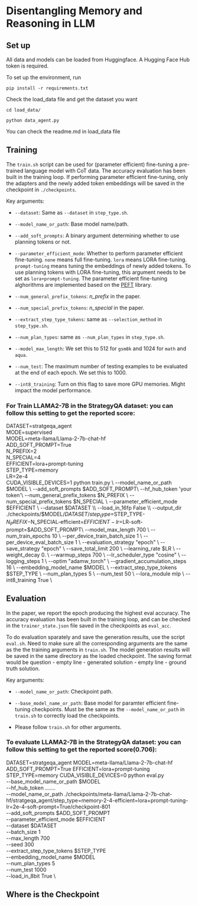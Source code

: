 # Disentangling Memory and Reasoning in LLM


## Set up 

All data and models can be loaded from Huggingface. A Hugging Face Hub token is required. 

To set up the environment, run
```
pip install -r requirements.txt 
```

Check the load_data file and get the dataset you want
```
cd load_data/

python data_agent.py 
```
You can check the readme.md in load_data file

## Training

The `train.sh` script can be used for (parameter efficient) fine-tuning a pre-trained language model with CoT data. The accuracy evaluation has been built in the training loop. If performing parameter efficient fine-tuning, only the adapters and the newly added token embeddings will be saved in the checkpoint in `./checkpoints`.

Key arguments:

* `--dataset`: Same as `--dataset` in `step_type.sh`.

* `--model_name_or_path`: Base model name/path.

* `--add_soft_prompts`: A binary argument determining whether to use planning tokens or not.

* `--parameter_efficient_mode`: Whether to perform parameter efficient fine-tuning. `none` means full fine-tuning. `lora` means LORA fine-tuning. `prompt-tuning` means tuning the embeddings of newly added tokens. To use planning tokens with LORA fine-tuning, this argument needs to be set as `lora+prompt-tuning`. The parameter efficient fine-tuning alghorithms are implemented based on the [PEFT](https://github.com/huggingface/peft) library. 

* `--num_general_prefix_tokens`: *n_prefix* in the paper.

* `--num_special_prefix_tokens`: *n_special* in the paper.

* `--extract_step_type_tokens`: same as `--selection_method` in `step_type.sh`.

* `--num_plan_types`: same as `--num_plan_types` in `step_type.sh`.

* `--model_max_length`: We set this to 512 for `gsm8k` and 1024 for `math` and `aqua`.

* `--num_test`: The maximum number of testing examples to be evaluated at the end of each epoch. We set this to 1000.

* `--int8_training`: Turn on this flag to save more GPU memories. Might impact the model performance.

### For Train LLAMA2-7B in the StrategyQA dataset: you can follow this setting to get the reported score:

DATASET=stratgeqa_agent\
MODE=supervised\
MODEL=meta-llama/Llama-2-7b-chat-hf\
ADD_SOFT_PROMPT=True\
N_PREFIX=2\
N_SPECIAL=4\
EFFICIENT=lora+prompt-tuning\
STEP_TYPE=memory\
LR=2e-4\
CUDA_VISIBLE_DEVICES=1 python train.py \\
    --model_name_or_path $MODEL \\
    --add_soft_prompts $ADD_SOFT_PROMPT\\
    --hf_hub_token 'your token'\\
    --num_general_prefix_tokens $N_PREFIX \\
    --num_special_prefix_tokens $N_SPECIAL \\
    --parameter_efficient_mode $EFFICIENT \\
    --dataset $DATASET \\
    --load_in_16fp False \\
    --output_dir ./checkpoints/$MODEL/$DATASET/step_type=$STEP_TYPE-$N_PREFIX-$N_SPECIAL-efficient=$EFFICIENT-lr=$LR-soft-prompt=$ADD_SOFT_PROMPT\\
    --model_max_length 700 \\
    --num_train_epochs 10 \\
    --per_device_train_batch_size 1 \\
    --per_device_eval_batch_size 1 \\
    --evaluation_strategy "epoch" \\
    --save_strategy "epoch" \\
    --save_total_limit 200 \\
    --learning_rate $LR \\
    --weight_decay 0. \\
    --warmup_steps 700 \\
    --lr_scheduler_type "cosine" \\
    --logging_steps 1 \\
    --optim "adamw_torch" \\
    --gradient_accumulation_steps 16 \\
    --embedding_model_name $MODEL \\
    --extract_step_type_tokens $STEP_TYPE \\
    --num_plan_types 5 \\
    --num_test 50 \\
    --lora_module mlp \\
    --int8_training True \\ 

## Evaluation

In the paper, we report the epoch producing the highest eval accuracy. The accuracy evaluation has been built in the training loop, and can be checked in the `trainer_state.json` file saved in the checkpoints as `eval_acc`.

To do evaluation sparately and save the generation results, use the script `eval.sh`. Need to make sure all the corresponding arguments are the same as the the training arguments in `train.sh`. The model generation results will be saved in the same directory as the loaded checkpoint. The saving format would be question - empty line - generated solution - empty line - ground truth solution.

Key arguments:

* `--model_name_or_path`: Checkpoint path. 

* `--base_model_name_or_path`: Base model for paramter efficient fine-tuning checkpoints. Must be the same as the `--model_name_or_path` in `train.sh` to correctly load the checkpoints.

* Please follow `train.sh` for other arguments.

### To evaluate LLAMA2-7B in the StrategyQA dataset: you can follow this setting to get the reported score(0.706):
DATASET=stratgeqa_agent
MODEL=meta-llama/Llama-2-7b-chat-hf
ADD_SOFT_PROMPT=True
EFFICIENT=lora+prompt-tuning
STEP_TYPE=memory
CUDA_VISIBLE_DEVICES=0 python eval.py \
    --base_model_name_or_path $MODEL \
    --hf_hub_token ....... \
    --model_name_or_path ./checkpoints/meta-llama/Llama-2-7b-chat-hf/stratgeqa_agent/step_type=memory-2-4-efficient=lora+prompt-tuning-lr=2e-4-soft-prompt=True/checkpoint-801\
    --add_soft_prompts $ADD_SOFT_PROMPT\
    --parameter_efficient_mode $EFFICIENT \
    --dataset $DATASET \
    --batch_size 1 \
    --max_length 700 \
    --seed 300 \
    --extract_step_type_tokens $STEP_TYPE \
    --embedding_model_name $MODEL \
    --num_plan_types 5 \
    --num_test 1000 \
    --load_in_8bit True \

## Where is the Checkpoint
